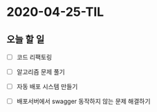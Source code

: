 # 2020-04-25-TIL

## 오늘 할 일

- [ ] 코드 리팩토링
- [ ] 알고리즘 문제 풀기
- [ ] 자동 배포 시스템 만들기
- [ ] 배포서버에서 swagger 동작하지 않는 문제 해결하기

